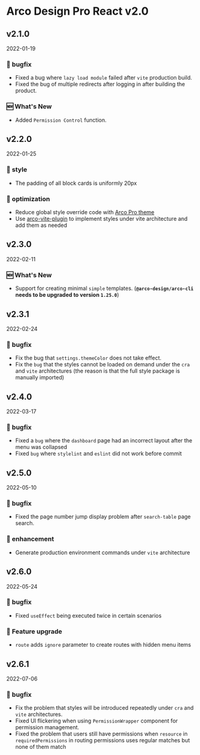 # Arco Design Pro React v2.0

## v2.1.0

2022-01-19

### 🐛 bugfix

- Fixed a bug where `lazy load module` failed after `vite` production build.
- Fixed the bug of multiple redirects after logging in after building the product.

### 🆕 What's New

- Added `Permission Control` function.

## v2.2.0

2022-01-25

### 💅 style

- The padding of all block cards is uniformly 20px

### 💎 optimization

- Reduce global style override code with [Arco Pro theme](https://arco.design/themes/design/2207)
- Use [arco-vite-plugin](https://github.com/arco-design/arco-plugins/blob/main/packages/plugin-vite-react/README.md) to implement styles under vite architecture and add them as needed

## v2.3.0

2022-02-11

### 🆕 What's New

- Support for creating minimal `simple` templates. (**`@arco-design/arco-cli` needs to be upgraded to version `1.25.0`**)

## v2.3.1

2022-02-24

### 🐛 bugfix

- Fix the bug that `settings.themeColor` does not take effect.
- Fix the `bug` that the styles cannot be loaded on demand under the `cra` and `vite` architectures (the reason is that the full style package is manually imported)

## v2.4.0

2022-03-17

### 🐛 bugfix

- Fixed a `bug` where the `dashboard` page had an incorrect layout after the menu was collapsed
- Fixed `bug` where `stylelint` and `eslint` did not work before commit

## v2.5.0

2022-05-10

### 🐛 bugfix

- Fixed the page number jump display problem after `search-table` page search.

### 💎 enhancement

- Generate production environment commands under `vite` architecture

## v2.6.0

2022-05-24

### 🐛 bugfix

- Fixed `useEffect` being executed twice in certain scenarios

### 💎 Feature upgrade

- `route` adds `ignore` parameter to create routes with hidden menu items

## v2.6.1

2022-07-06

### 🐛 bugfix

- Fix the problem that styles will be introduced repeatedly under `cra` and `vite` architectures.
- Fixed UI flickering when using `PermissionWrapper` component for permission management.
- Fixed the problem that users still have permissions when `resource` in `requiredPermissions` in routing permissions uses regular matches but none of them match
